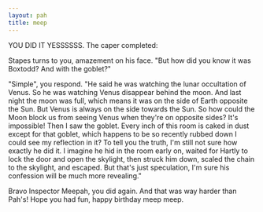 ```yaml
---
layout: pah
title: meep
---
```


YOU DID IT YESSSSSS. The caper completed:

Stapes turns to you, amazement on his face. "But how did you know it was Boxtodd? And with the goblet?"

"Simple", you respond. "He said he was watching the lunar occultation of Venus. So he was watching Venus disappear behind the moon. And last night the moon was full, which means it was on the side of Earth opposite the Sun. But Venus is always on the side towards the Sun. So how could the Moon block us from seeing Venus when they're on opposite sides? It's impossible! Then I saw the goblet. Every inch of this room is caked in dust except for that goblet, which happens to be so recently rubbed down I could see my reflection in it? To tell you the truth, I'm still not sure how exactly he did it. I imagine he hid in the room early on, waited for Hartly to lock the door and open the skylight, then struck him down, scaled the chain to the skylight, and escaped. But that's just speculation, I'm sure his confession will be much more revealing."

Bravo Inspector Meepah, you did again. And that was way harder than Pah's! Hope you had fun, happy birthday meep meep.

